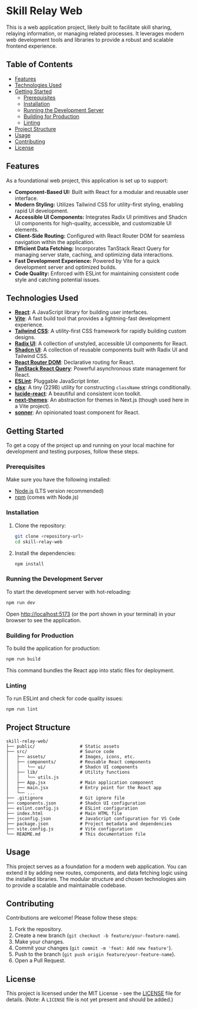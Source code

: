 # Skill Relay Web

This is a web application project, likely built to facilitate skill sharing, relaying information, or managing related processes. It leverages modern web development tools and libraries to provide a robust and scalable frontend experience.

## Table of Contents

- [Features](#features)
- [Technologies Used](#technologies-used)
- [Getting Started](#getting-started)
  - [Prerequisites](#prerequisites)
  - [Installation](#installation)
  - [Running the Development Server](#running-the-development-server)
  - [Building for Production](#building-for-production)
  - [Linting](#linting)
- [Project Structure](#project-structure)
- [Usage](#usage)
- [Contributing](#contributing)
- [License](#license)

## Features

As a foundational web project, this application is set up to support:

-   **Component-Based UI:** Built with React for a modular and reusable user interface.
-   **Modern Styling:** Utilizes Tailwind CSS for utility-first styling, enabling rapid UI development.
-   **Accessible UI Components:** Integrates Radix UI primitives and Shadcn UI components for high-quality, accessible, and customizable UI elements.
-   **Client-Side Routing:** Configured with React Router DOM for seamless navigation within the application.
-   **Efficient Data Fetching:** Incorporates TanStack React Query for managing server state, caching, and optimizing data interactions.
-   **Fast Development Experience:** Powered by Vite for a quick development server and optimized builds.
-   **Code Quality:** Enforced with ESLint for maintaining consistent code style and catching potential issues.

## Technologies Used

-   **[React](https://react.dev/)**: A JavaScript library for building user interfaces.
-   **[Vite](https://vitejs.dev/)**: A fast build tool that provides a lightning-fast development experience.
-   **[Tailwind CSS](https://tailwindcss.com/)**: A utility-first CSS framework for rapidly building custom designs.
-   **[Radix UI](https://www.radix-ui.com/)**: A collection of unstyled, accessible UI components for React.
-   **[Shadcn UI](https://ui.shadcn.com/)**: A collection of reusable components built with Radix UI and Tailwind CSS.
-   **[React Router DOM](https://reactrouter.com/en/main)**: Declarative routing for React.
-   **[TanStack React Query](https://tanstack.com/query/latest)**: Powerful asynchronous state management for React.
-   **[ESLint](https://eslint.org/)**: Pluggable JavaScript linter.
-   **[clsx](https://github.com/lukeed/clsx)**: A tiny (229B) utility for constructing `className` strings conditionally.
-   **[lucide-react](https://lucide.dev/)**: A beautiful and consistent icon toolkit.
-   **[next-themes](https://github.com/pacocoursey/next-themes)**: An abstraction for themes in Next.js (though used here in a Vite project).
-   **[sonner](https://sonner.emilkowalski.com/)**: An opinionated toast component for React.

## Getting Started

To get a copy of the project up and running on your local machine for development and testing purposes, follow these steps.

### Prerequisites

Make sure you have the following installed:

-   [Node.js](https://nodejs.org/en/download/) (LTS version recommended)
-   [npm](https://www.npmjs.com/get-npm) (comes with Node.js)

### Installation

1.  Clone the repository:
    ```bash
    git clone <repository-url>
    cd skill-relay-web
    ```
2.  Install the dependencies:
    ```bash
    npm install
    ```

### Running the Development Server

To start the development server with hot-reloading:

```bash
npm run dev
```

Open [http://localhost:5173](http://localhost:5173) (or the port shown in your terminal) in your browser to see the application.

### Building for Production

To build the application for production:

```bash
npm run build
```

This command bundles the React app into static files for deployment.

### Linting

To run ESLint and check for code quality issues:

```bash
npm run lint
```

## Project Structure

```
skill-relay-web/
├── public/                 # Static assets
├── src/                    # Source code
│   ├── assets/             # Images, icons, etc.
│   ├── components/         # Reusable React components
│   │   └── ui/             # Shadcn UI components
│   ├── lib/                # Utility functions
│   │   └── utils.js
│   ├── App.jsx             # Main application component
│   ├── main.jsx            # Entry point for the React app
│   └── ...
├── .gitignore              # Git ignore file
├── components.json         # Shadcn UI configuration
├── eslint.config.js        # ESLint configuration
├── index.html              # Main HTML file
├── jsconfig.json           # JavaScript configuration for VS Code
├── package.json            # Project metadata and dependencies
├── vite.config.js          # Vite configuration
└── README.md               # This documentation file
```

## Usage

This project serves as a foundation for a modern web application. You can extend it by adding new routes, components, and data fetching logic using the installed libraries. The modular structure and chosen technologies aim to provide a scalable and maintainable codebase.

## Contributing

Contributions are welcome! Please follow these steps:

1.  Fork the repository.
2.  Create a new branch (`git checkout -b feature/your-feature-name`).
3.  Make your changes.
4.  Commit your changes (`git commit -m 'feat: Add new feature'`).
5.  Push to the branch (`git push origin feature/your-feature-name`).
6.  Open a Pull Request.

## License

This project is licensed under the MIT License - see the [LICENSE](LICENSE) file for details. (Note: A `LICENSE` file is not yet present and should be added.)